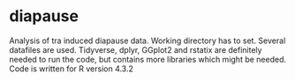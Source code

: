 # diapause
Analysis of tra induced diapause data. Working directory has to set. Several datafiles are used. Tidyverse, dplyr, GGplot2 and rstatix are definitely needed to run the code, but contains more libraries which might be needed. Code is written for R version 4.3.2
